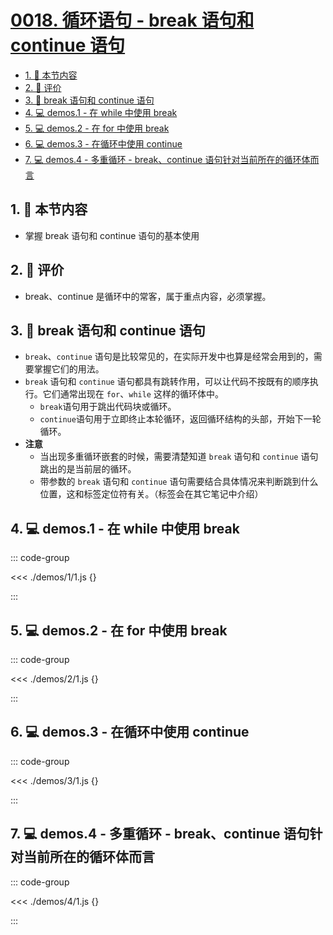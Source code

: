 # [0018. 循环语句 - break 语句和 continue 语句](https://github.com/tnotesjs/TNotes.javascript/tree/main/notes/0018.%20%E5%BE%AA%E7%8E%AF%E8%AF%AD%E5%8F%A5%20-%20break%20%E8%AF%AD%E5%8F%A5%E5%92%8C%20continue%20%E8%AF%AD%E5%8F%A5)

<!-- region:toc -->

- [1. 🎯 本节内容](#1--本节内容)
- [2. 🫧 评价](#2--评价)
- [3. 📒 break 语句和 continue 语句](#3--break-语句和-continue-语句)
- [4. 💻 demos.1 - 在 while 中使用 break](#4--demos1---在-while-中使用-break)
- [5. 💻 demos.2 - 在 for 中使用 break](#5--demos2---在-for-中使用-break)
- [6. 💻 demos.3 - 在循环中使用 continue](#6--demos3---在循环中使用-continue)
- [7. 💻 demos.4 - 多重循环 - break、continue 语句针对当前所在的循环体而言](#7--demos4---多重循环---breakcontinue-语句针对当前所在的循环体而言)

<!-- endregion:toc -->

## 1. 🎯 本节内容

- 掌握 break 语句和 continue 语句的基本使用

## 2. 🫧 评价

- break、continue 是循环中的常客，属于重点内容，必须掌握。

## 3. 📒 break 语句和 continue 语句

- `break`、`continue` 语句是比较常见的，在实际开发中也算是经常会用到的，需要掌握它们的用法。
- `break` 语句和 `continue` 语句都具有跳转作用，可以让代码不按既有的顺序执行。它们通常出现在 `for`、`while` 这样的循环体中。
  - `break`语句用于跳出代码块或循环。
  - `continue`语句用于立即终止本轮循环，返回循环结构的头部，开始下一轮循环。
- **注意**
  - 当出现多重循环嵌套的时候，需要清楚知道 `break` 语句和 `continue` 语句跳出的是当前层的循环。
  - 带参数的 `break` 语句和 `continue` 语句需要结合具体情况来判断跳到什么位置，这和标签定位符有关。（标签会在其它笔记中介绍）

## 4. 💻 demos.1 - 在 while 中使用 break

::: code-group

<<< ./demos/1/1.js {}

:::

## 5. 💻 demos.2 - 在 for 中使用 break

::: code-group

<<< ./demos/2/1.js {}

:::

## 6. 💻 demos.3 - 在循环中使用 continue

::: code-group

<<< ./demos/3/1.js {}

:::

## 7. 💻 demos.4 - 多重循环 - break、continue 语句针对当前所在的循环体而言

::: code-group

<<< ./demos/4/1.js {}

:::
